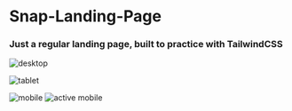 # Snap-Landing-Page
### Just a regular landing page, built to practice with TailwindCSS

![desktop](https://user-images.githubusercontent.com/62203579/187886782-3b2d9e1a-02bf-4dea-b925-f533f85eb117.jpg)

![tablet](https://user-images.githubusercontent.com/62203579/187886789-0b241d6e-e767-4709-972a-edf6c87380b8.jpg)

![mobile](https://user-images.githubusercontent.com/62203579/187886792-b171bc96-1d21-4e39-90c4-d88ec0d172ad.jpg)
![active mobile](https://user-images.githubusercontent.com/62203579/187886797-17ddee72-dc90-4f5b-a7e3-a26055fedce2.jpg)
